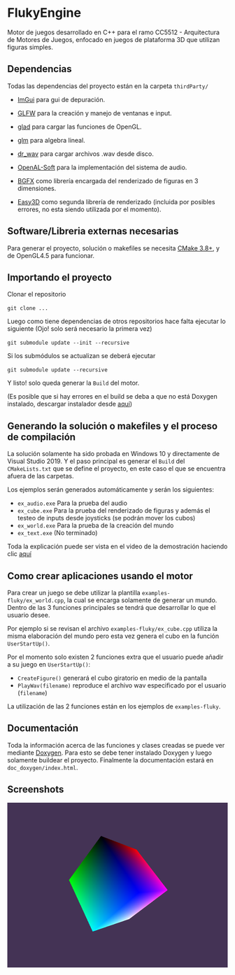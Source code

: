 # FlukyEngine

Motor de juegos desarrollado en C++ para el ramo CC5512 - Arquitectura de Motores de Juegos, enfocado en juegos de plataforma 3D que utilizan figuras simples.

## Dependencias

Todas las dependencias del proyecto están en la carpeta `thirdParty/`

- [ImGui](https://github.com/ocornut/imgui) para gui de depuración.
- [GLFW](https://www.glfw.org/) para la creación y manejo de ventanas e input.
- [glad](https://glad.dav1d.de/) para cargar las funciones de OpenGL.
- [glm](https://glm.g-truc.net/0.9.9/index.html) para algebra lineal.
- [dr_wav](https://mackron.github.io/dr_wav.html) para cargar archivos .wav desde disco.

- [OpenAL-Soft](https://github.com/kcat/openal-soft) para la implementación del sistema de audio.
- [BGFX](https://github.com/bkaradzic/bgfx) como librería encargada del renderizado de figuras en 3 dimensiones.
- [Easy3D](https://github.com/LiangliangNan/Easy3D) como segunda librería de renderizado (incluida por posibles errores, no esta siendo utilizada por el momento).

## Software/Libreria externas necesarias

Para generar el proyecto, solución o makefiles se necesita [CMake 3.8+](https://cmake.org/), y de OpenGL4.5 para funcionar.

## Importando el proyecto

Clonar el repositorio

`git clone ...`

Luego como tiene dependencias de otros repositorios hace falta ejecutar lo siguiente (Ojo! solo será necesario la primera vez)

`git submodule update --init --recursive`

Si los submódulos se actualizan se deberá ejecutar 

`git submodule update --recursive`

Y listo! solo queda generar la `Build` del motor.

(Es posible que si hay errores en el build se deba a que no está Doxygen instalado, descargar instalador desde [aquí](https://www.doxygen.nl/files/doxygen-1.9.2-setup.exe))

## Generando la solución o makefiles y el proceso de compilación

La solución solamente ha sido probada en Windows 10 y directamente de Visual Studio 2019. Y el paso principal es generar el `Build` del `CMakeLists.txt` que se define el proyecto, en este caso el que se encuentra afuera de las carpetas. 

Los ejemplos serán generados automáticamente y serán los siguientes:

- `ex_audio.exe` Para la prueba del audio
- `ex_cube.exe` Para la prueba del renderizado de figuras y además el testeo de inputs desde joysticks (se podrán mover los cubos)
- `ex_world.exe` Para la prueba de la creación del mundo
- `ex_text.exe` (No terminado)

Toda la explicación puede ser vista en el video de la demostración haciendo clic [aquí](https://youtu.be/E3vkcPsZdg8)

## Como crear aplicaciones usando el motor

Para crear un juego se debe utilizar la plantilla `examples-fluky/ex_world.cpp`, la cual se encarga solamente de generar un mundo. Dentro de las 3 funciones principales se tendrá que desarrollar lo que el usuario desee.

Por ejemplo si se revisan el archivo `examples-fluky/ex_cube.cpp` utiliza la misma elaboración del mundo pero esta vez genera el cubo en la función `UserStartUp()`.

Por el momento solo existen 2 funciones extra que el usuario puede añadir a su juego en `UserStartUp()`:

- `CreateFigure()` generará el cubo giratorio en medio de la pantalla
- `PlayWav(filename)` reproduce el archivo wav especificado por el usuario (`filename`)

La utilización de las 2 funciones están en los ejemplos de `examples-fluky`.

## Documentación

Toda la información acerca de las funciones y clases creadas se puede ver mediante [Doxygen](https://www.doxygen.nl/index.html). Para esto se debe tener instalado Doxygen y luego solamente buildear el proyecto. Finalmente la documentación estará en `doc_doxygen/index.html`.

## Screenshots

![ex_cube](images/ex_cube.png)
